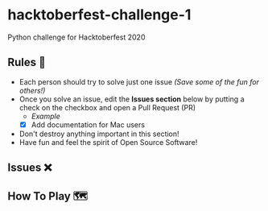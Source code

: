 # hacktoberfest-challenge-1
Python challenge for Hacktoberfest 2020

## Rules 📜
- Each person should try to solve just one issue *(Save some of the fun for others!)*
- Once you solve an issue, edit the **Issues section** below by putting a check on the checkbox and open a Pull Request (PR)
    - *Example*
    - [x] Add documentation for Mac users
- Don't destroy anything important in this section!
- Have fun and feel the spirit of Open Source Software!

## Issues ❌

## How To Play 🗺️